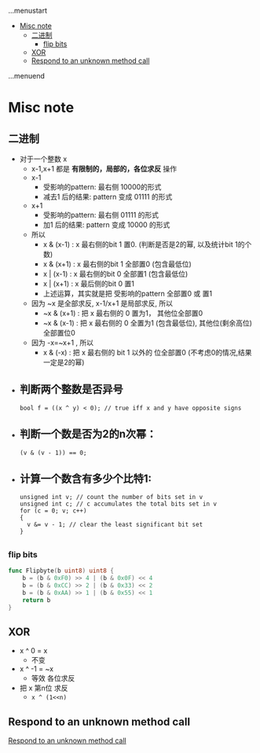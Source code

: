 ...menustart

 - [Misc note](#545ef86f8085bb191435d59c503f1a74)
     - [二进制](#6168fb08fe64663a502a132c5589b73d)
         - [flip bits](#bf94eee92531fcf0a63c55eddb6a558c)
     - [XOR](#97675eb3f268048604dc5155511a2a4d)
     - [Respond to an unknown method call](#eb0862d2232fd2d27e0bf79a231e8841)

...menuend


<h2 id="545ef86f8085bb191435d59c503f1a74"></h2>


# Misc note

<h2 id="6168fb08fe64663a502a132c5589b73d"></h2>


## 二进制

 - 对于一个整数 x 
    - x-1,x+1 都是 **有限制的，局部的，各位求反** 操作
    - x-1 
        - 受影响的pattern: 最右侧 10000的形式
        - 减去1 后的结果:  pattern 变成 01111 的形式
    - x+1
        - 受影响的pattern: 最右侧 01111 的形式
        - 加1 后的结果:  pattern 变成 10000 的形式
    - 所以
        - x & (x-1) : x 最右侧的bit 1 置0. (判断是否是2的幂, 以及统计bit 1的个数)
        - x & (x+1) : x 最右侧的bit 1 全部置0 (包含最低位)
        - x | (x-1) : x 最右侧的bit 0 全部置1 (包含最低位)
        - x | (x+1) : x 最后侧的bit 0 置1
        - 上述运算，其实就是把 受影响的pattern 全部置0 或 置1
    - 因为 ~x 是全部求反, x-1/x+1 是局部求反,   所以
        - ~x & (x+1) : 把 x 最右侧的 0 置为1， 其他位全部置0 
        - ~x & (x-1) : 把 x 最右侧的 0 全置为1 (包含最低位), 其他位(剩余高位)全部置位0 
    - 因为  -x=~x+1 , 所以
        - x & (-x) : 把 x 最右侧的 bit 1 以外的 位全部置0  (不考虑0的情况,结果一定是2的幂) 
 - 判断两个整数是否异号
    - 
    ```
    bool f = ((x ^ y) < 0); // true iff x and y have opposite signs
    ```
 - 判断一个数是否为2的n次幂：
    - 
    ```
    (v & (v - 1)) == 0;
    ``` 
 - 计算一个数含有多少个比特1:
    - 
    ```
    unsigned int v; // count the number of bits set in v
    unsigned int c; // c accumulates the total bits set in v
    for (c = 0; v; c++)
    {
      v &= v - 1; // clear the least significant bit set
    }
    ```

<h2 id="bf94eee92531fcf0a63c55eddb6a558c"></h2>


### flip bits 

```go
func Flipbyte(b uint8) uint8 {
    b = (b & 0xF0) >> 4 | (b & 0x0F) << 4
    b = (b & 0xCC) >> 2 | (b & 0x33) << 2
    b = (b & 0xAA) >> 1 | (b & 0x55) << 1
    return b
}
```

<h2 id="97675eb3f268048604dc5155511a2a4d"></h2>


## XOR

- x ^ 0 = x
    - 不变
- x ^ -1 = ~x 
    - 等效 各位求反
- 把 x 第n位 求反 
    - `x ^ (1<<n)`

<h2 id="eb0862d2232fd2d27e0bf79a231e8841"></h2>


## Respond to an unknown method call

[Respond to an unknown method call](https://rosettacode.org/wiki/Respond_to_an_unknown_method_call#Python)

